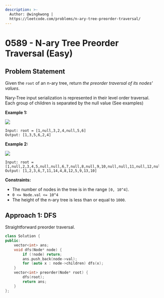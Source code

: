```yaml
---
description: >-
  Author: @wingkwong |
  https://leetcode.com/problems/n-ary-tree-preorder-traversal/
---
```


# 0589 - N-ary Tree Preorder Traversal (Easy)

## Problem Statement

Given the `root` of an n-ary tree, return _the preorder traversal of its nodes' values_.

Nary-Tree input serialization is represented in their level order traversal. Each group of children is separated by the null value (See examples)



**Example 1:**

![](https://assets.leetcode.com/uploads/2018/10/12/narytreeexample.png)

```
Input: root = [1,null,3,2,4,null,5,6]
Output: [1,3,5,6,2,4]
```

**Example 2:**

![](https://assets.leetcode.com/uploads/2019/11/08/sample\_4\_964.png)

```
Input: root = [1,null,2,3,4,5,null,null,6,7,null,8,null,9,10,null,null,11,null,12,null,13,null,null,14]
Output: [1,2,3,6,7,11,14,4,8,12,5,9,13,10]
```

**Constraints:**

* The number of nodes in the tree is in the range `[0, 10^4]`.
* `0 <= Node.val <= 10^4`
* The height of the n-ary tree is less than or equal to `1000`.

## Approach 1: DFS

Straightforward preorder traversal.

```cpp
class Solution {
public:
    vector<int> ans;
    void dfs(Node* node) {
        if (!node) return;
        ans.push_back(node->val);
        for (auto x : node->children) dfs(x);
    }
    vector<int> preorder(Node* root) {
        dfs(root);
        return ans;
    }
};
```

